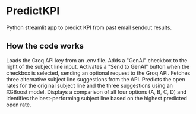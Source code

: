 # PredictKPI
Python streamlit app to predict KPI from past email sendout results.

## How the code works
Loads the Groq API key from an .env file.
Adds a "GenAI" checkbox to the right of the subject line input.
Activates a "Send to GenAI" button when the checkbox is selected, sending an optional request to the Groq API.
Fetches three alternative subject line suggestions from the API.
Predicts the open rates for the original subject line and the three suggestions using an XGBoost model.
Displays a comparison of all four options (A, B, C, D) and identifies the best-performing subject line based on the highest predicted open rate.
